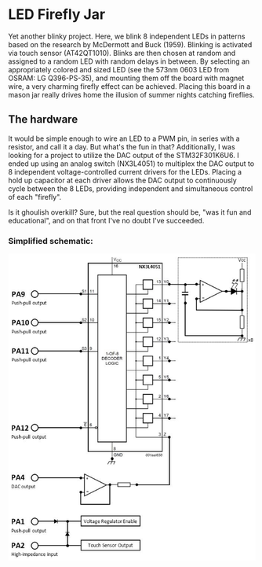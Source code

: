 # LED Firefly Jar
Yet another blinky project. Here, we blink 8 independent LEDs in patterns based on the research by McDermott and Buck (1959). Blinking is activated via touch sensor (AT42QT1010). Blinks are then chosen at random and assigned to a random LED with random delays in between. By selecting an appropriately colored and sized LED (see the 573nm 0603 LED from OSRAM: LG Q396-PS-35), and mounting them off the board with magnet wire, a very charming firefly effect can be achieved. Placing this board in a mason jar really drives home the illusion of summer nights catching fireflies. 


## The hardware
It would be simple enough to wire an LED to a PWM pin, in series with a resistor, and call it a day. But what's the fun in that? Additionally, I was looking for a project to utilize the DAC output of the STM32F301K6U6. I ended up using an analog switch (NX3L4051) to multiplex the DAC output to 8 independent voltage-controlled current drivers for the LEDs. Placing a hold up capacitor at each driver allows the DAC output to continuously cycle between the 8 LEDs, providing independent and simultaneous control of each "firefly". 

Is it ghoulish overkill? Sure, but the real question should be, "was it fun and educational", and on that front I've no doubt I've succeeded.

### Simplified schematic:
![\<A simplified schematic\>](https://raw.githubusercontent.com/imaginarygarage/FireFlyJar/master/simplified_schematic.jpg)